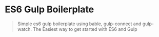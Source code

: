# ES6 Gulp Boilerplate

> Simple es6 gulp boilerplate using bable, gulp-connect and gulp-watch.
> The Easiest way to get started with ES6 and Gulp
